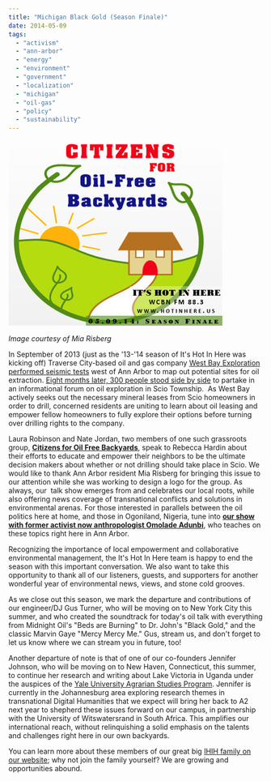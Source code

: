 ```yaml
---
title: "Michigan Black Gold (Season Finale)"
date: 2014-05-09
tags: 
  - "activism"
  - "ann-arbor"
  - "energy"
  - "environment"
  - "government"
  - "localization"
  - "michigan"
  - "oil-gas"
  - "policy"
  - "sustainability"
---
```


![Picture](images/17037681.jpg)

_Image courtesy of Mia Risberg_

In September of 2013 (just as the '13-'14 season of It's Hot In Here was kicking off) Traverse City-based oil and gas company [West Bay Exploration performed seismic tests](http://www.mlive.com/news/ann-arbor/index.ssf/2014/04/michigan-based_oil_company_exp.html) west of Ann Arbor to map out potential sites for oil extraction. [Eight months later, 300 people stood side by side](http://www.mlive.com/news/ann-arbor/index.ssf/2014/04/scio_oil_forum_attendees_say_t.html) to partake in an informational forum on oil exploration in Scio Township.  As West Bay actively seeks out the necessary mineral leases from Scio homeowners in order to drill, concerned residents are uniting to learn about oil leasing and empower fellow homeowners to fully explore their options before turning over drilling rights to the company.<!--more-->

Laura Robinson and Nate Jordan, two members of one such grassroots group, [**Citizens for Oil Free Backyards**](http://oilfreebackyards.org/), speak to Rebecca Hardin about their efforts to educate and empower their neighbors to be the ultimate decision makers about whether or not drilling should take place in Scio. We would like to thank Ann Arbor resident Mia Risberg for bringing this issue to our attention while she was working to design a logo for the group. As always, our  talk show emerges from and celebrates our local roots, while also offering news coverage of transnational conflicts and solutions in environmental arenas. For those interested in parallels between the oil politics here at home, and those in Ogoniland, Nigeria, tune into [**our show with former activist now anthropologist Omolade Adunbi**](http://hughstimson.org/2011/11/10/environment-information-and-sustainable-development-the-africa-asia-nexus/), who teaches on these topics right here in Ann Arbor.

Recognizing the importance of local empowerment and collaborative environmental management, the It's Hot In Here team is happy to end the season with this important conversation. We also want to take this opportunity to thank all of our listeners, guests, and supporters for another wonderful year of environmental news, views, and stone cold grooves.

As we close out this season, we mark the departure and contributions of our engineer/DJ Gus Turner, who will be moving on to New York City this summer, and who created the soundtrack for today's oil talk with everything from Midnight Oil's "Beds are Burning" to Dr. John's "Black Gold," and the classic Marvin Gaye "Mercy Mercy Me." Gus, stream us, and don't forget to let us know where we can stream you in future, too!

Another departure of note is that of one of our co-founders Jennifer Johnson, who will be moving on to New Haven, Connecticut, this summer, to continue her research and writing about Lake Victoria in Uganda under the auspices of the [Yale University Agrarian Studies Program](http://www.yale.edu/agrarianstudies/shadow/aboutas.html). Jennifer is currently in the Johannesburg area exploring research themes in transnational Digital Humanities that we expect will bring her back to A2 next year to shepherd these issues forward on our campus, in partnership with the University of Witswatersrand in South Africa. This amplifies our international reach, without relinquishing a solid emphasis on the talents and challenges right here in our own backyards.

You can learn more about these members of our great big [IHIH family on our website](http://www.hotinhere.us/ihih-family.html); why not join the family yourself? We are growing and opportunities abound.

